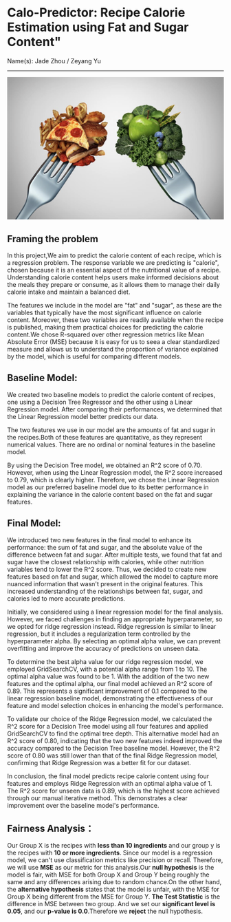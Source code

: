 
# Calo-Predictor: Recipe Calorie Estimation using Fat and Sugar Content"

Name(s): Jade Zhou / Zeyang Yu


---
<p align="center">
  <img src="food.JPG" width="550" title="hover text">
</p>

## Framing the problem

In this project,We aim to predict the calorie content of each recipe, which is a regression problem. The response variable we are predicting is "calorie", chosen because it is an essential aspect of the nutritional value of a recipe. Understanding calorie content helps users make informed decisions about the meals they prepare or consume, as it allows them to manage their daily calorie intake and maintain a balanced diet.

The features we include in the model are "fat" and "sugar", as these are the variables that typically have the most significant influence on calorie content. Moreover, these two variables are readily available when the recipe is published, making them practical choices for predicting the calorie content.We chose R-squared over other regression metrics like Mean Absolute Error (MSE) because it is easy for us to seea a clear standardized measure and allows us to understand the proportion of variance explained by the model, which is useful for comparing different models.

##  Baseline Model:

We created two baseline models to predict the calorie content of recipes, one using a Decision Tree Regressor and the other using a Linear Regression model. After comparing their performances, we determined that the Linear Regression model better predicts our data.

The two features we use in our model are the amounts of fat and sugar in the recipes.Both of these features are quantitative, as they represent numerical values. There are no ordinal or nominal features in the baseline model.

By using the Decision Tree model, we obtained an R^2 score of 0.70. However, when using the Linear Regression model, the R^2 score increased to 0.79, which is clearly higher. Therefore, we chose the Linear Regression model as our preferred baseline model due to its better performance in explaining the variance in the calorie content based on the fat and sugar features.

##  Final Model:

We introduced two new features in the final model to enhance its performance: the sum of fat and sugar, and the absolute value of the difference between fat and sugar. After multiple tests, we found that fat and sugar have the closest relationship with calories, while other nutrition variables tend to lower the R^2 score. Thus, we decided to create new features based on fat and sugar, which allowed the model to capture more nuanced information that wasn't present in the original features. This increased understanding of the relationships between fat, sugar, and calories led to more accurate predictions.

Initially, we considered using a linear regression model for the final analysis. However, we faced challenges in finding an appropriate hyperparameter, so we opted for ridge regression instead. Ridge regression is similar to linear regression, but it includes a regularization term controlled by the hyperparameter alpha. By selecting an optimal alpha value, we can prevent overfitting and improve the accuracy of predictions on unseen data.

To determine the best alpha value for our ridge regression model, we employed GridSearchCV, with a potential alpha range from 1 to 10. The optimal alpha value was found to be 1. With the addition of the two new features and the optimal alpha, our final model achieved an R^2 score of 0.89. This represents a significant improvement of 0.1 compared to the linear regression baseline model, demonstrating the effectiveness of our feature and model selection choices in enhancing the model's performance.

To validate our choice of the Ridge Regression model, we calculated the R^2 score for a Decision Tree model using all four features and applied GridSearchCV to find the optimal tree depth. This alternative model had an R^2 score of 0.80, indicating that the two new features indeed improved the accuracy compared to the Decision Tree baseline model. However, the R^2 score of 0.80 was still lower than that of the final Ridge Regression model, confirming that Ridge Regression was a better fit for our dataset.

In conclusion, the final model predicts recipe calorie content using four features and employs Ridge Regression with an optimal alpha value of 1. The R^2 score for unseen data is 0.89, which is the highest score achieved through our manual iterative method. This demonstrates a clear improvement over the baseline model's performance.

## Fairness Analysis：
Our Group X is the recipes with **less than 10 ingredients** and our group y is the recipes with **10 or more ingredients**. Since our model is a regression model, we can't use classification metrics like precision or recall. Therefore, we will use **MSE** as our metric for this analysis.Our **null hypothesis** is the model is fair, with MSE for both Group X and Group Y being roughly the same and any differences arising due to random chance.On the other hand, the **alternative hypothesis** states that the model is unfair, with the MSE for Group X being different from the MSE for Group Y. **The Test Statistic** is the difference in MSE between two group. And we set our **significant level is 0.05**, and our **p-value is 0.0**.Therefore we **reject** the null hypothesis.
